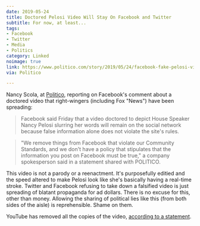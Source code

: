 ```yaml
---
date: 2019-05-24
title: Doctored Pelosi Video Will Stay On Facebook and Twitter
subtitle: For now, at least...
tags:
- Facebook
- Twitter
- Media
- Politics
category: Linked
noimage: true
link: https://www.politico.com/story/2019/05/24/facebook-fake-pelosi-video-1472413
via: Politico

---
```


Nancy Scola, at [Politico][1], reporting on Facebook's comment about a doctored video that right-wingers (including Fox "News") have been spreading:

 > Facebook said Friday that a video doctored to depict House Speaker Nancy Pelosi slurring her words will remain on the social network because false information alone does not violate the site's rules.

 > "We remove things from Facebook that violate our Community Standards, and we don't have a policy that stipulates that the information you post on Facebook must be true," a company spokesperson said in a statement shared with POLITICO.


This video is not a parody or a reenactment. It's purposefully editied and the speed altered to make Pelosi look like she's basically having a real-time stroke. Twitter and Facebook refusing to take down a falsified video is just spreading of blatant propaganda for ad dollars. There is no excuse for this, other than money. Allowing the sharing of political lies like this (from both sides of the aisle) is reprehensible. Shame on them.

YouTube has removed all the copies of the video, [according to a statement][2].

[1]: https://www.politico.com/story/2019/05/24/facebook-fake-pelosi-video-1472413
[2]: https://talkingpointsmemo.com/news/youtube-doctored-pelosi-video-drunk